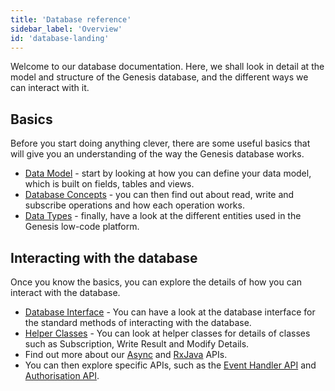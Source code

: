 ```yaml
---
title: 'Database reference'
sidebar_label: 'Overview'
id: 'database-landing'
---
```


Welcome to our database documentation. Here, we shall look in detail at the model and structure of the Genesis database, and the different ways we can interact with it.

## Basics

Before you start doing anything clever, there are some useful basics that will give you an understanding of the way the Genesis database works.

- [Data Model](../database/fields-tables-views/fields-tables-views/) - start by looking at how you can define your data model, which is built on fields, tables and views.
- [Database Concepts](../database/database-concepts/database-concepts/) - you can then find out about read, write and subscribe operations and how each operation works.
- [Data Types](../database/data-types/data-types/) - finally, have a look at the different entities used in the Genesis low-code platform.


## Interacting with the database

Once you know the basics, you can explore the details of how you can interact with the database.

- [Database Interface](../database/database-interface/database-interface/) - You can have a look at the database interface for the standard methods of interacting with the database.
- [Helper Classes](../database/helper-classes/helper-classes/) - You can look at helper classes for details of classes such as Subscription, Write Result and Modify Details.
- Find out more about our [Async](../database/types-of-api/async/) and [RxJava](../database/types-of-api/rxjava/) APIs.
- You can then explore specific APIs, such as the [Event Handler API](../database/api-reference/event-handler-api/) and [Authorisation API](../database/api-reference/authorisation-api/).




